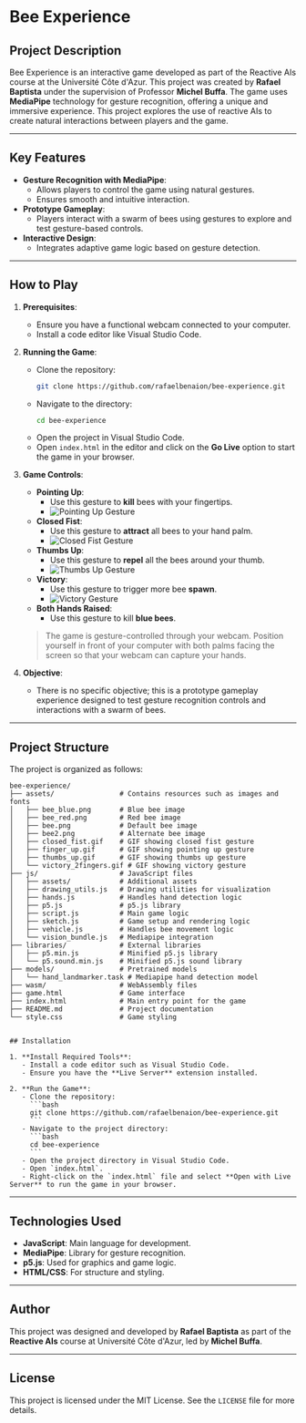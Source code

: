 # Bee Experience

## Project Description

Bee Experience is an interactive game developed as part of the Reactive AIs course at the Université Côte d'Azur. This project was created by **Rafael Baptista** under the supervision of Professor **Michel Buffa**. The game uses **MediaPipe** technology for gesture recognition, offering a unique and immersive experience. This project explores the use of reactive AIs to create natural interactions between players and the game.

---

## Key Features

- **Gesture Recognition with MediaPipe**:
  - Allows players to control the game using natural gestures.
  - Ensures smooth and intuitive interaction.
- **Prototype Gameplay**:
  - Players interact with a swarm of bees using gestures to explore and test gesture-based controls.
- **Interactive Design**:
  - Integrates adaptive game logic based on gesture detection.

---

## How to Play

1. **Prerequisites**:
   - Ensure you have a functional webcam connected to your computer.
   - Install a code editor like Visual Studio Code.

2. **Running the Game**:
   - Clone the repository:
     ```bash
     git clone https://github.com/rafaelbenaion/bee-experience.git
     ```
   - Navigate to the directory:
     ```bash
     cd bee-experience
     ```
   - Open the project in Visual Studio Code.
   - Open `index.html` in the editor and click on the **Go Live** option to start the game in your browser.

3. **Game Controls**:

   - **Pointing Up**:
     - Use this gesture to **kill** bees with your fingertips.
     - ![Pointing Up Gesture](assets/finger_up.gif)
   - **Closed Fist**:
     - Use this gesture to **attract** all bees to your hand palm.
     - ![Closed Fist Gesture](assets/closed_fist.gif)
   - **Thumbs Up**:
     - Use this gesture to **repel** all the bees around your thumb.
     - ![Thumbs Up Gesture](assets/thumbs_up.gif)
   - **Victory**:
     - Use this gesture to trigger more bee **spawn**.
     - ![Victory Gesture](assets/victory_2fingers.gif)
   - **Both Hands Raised**:
     - Use this gesture to kill **blue bees**.

   > The game is gesture-controlled through your webcam. Position yourself in front of your computer with both palms facing the screen so that your webcam can capture your hands.

4. **Objective**:
   - There is no specific objective; this is a prototype gameplay experience designed to test gesture recognition controls and interactions with a swarm of bees.

---

## Project Structure

The project is organized as follows:

```plaintext
bee-experience/
├── assets/                # Contains resources such as images and fonts
│   ├── bee_blue.png       # Blue bee image
│   ├── bee_red.png        # Red bee image
│   ├── bee.png            # Default bee image
│   ├── bee2.png           # Alternate bee image
│   ├── closed_fist.gif    # GIF showing closed fist gesture
│   ├── finger_up.gif      # GIF showing pointing up gesture
│   ├── thumbs_up.gif      # GIF showing thumbs up gesture
│   └── victory_2fingers.gif # GIF showing victory gesture
├── js/                    # JavaScript files
│   ├── assets/            # Additional assets
│   ├── drawing_utils.js   # Drawing utilities for visualization
│   ├── hands.js           # Handles hand detection logic
│   ├── p5.js              # p5.js library
│   ├── script.js          # Main game logic
│   ├── sketch.js          # Game setup and rendering logic
│   ├── vehicle.js         # Handles bee movement logic
│   └── vision_bundle.js   # Mediapipe integration
├── libraries/             # External libraries
│   ├── p5.min.js          # Minified p5.js library
│   └── p5.sound.min.js    # Minified p5.js sound library
├── models/                # Pretrained models
│   └── hand_landmarker.task # Mediapipe hand detection model
├── wasm/                  # WebAssembly files
├── game.html              # Game interface
├── index.html             # Main entry point for the game
├── README.md              # Project documentation
└── style.css              # Game styling


## Installation

1. **Install Required Tools**:
   - Install a code editor such as Visual Studio Code.
   - Ensure you have the **Live Server** extension installed.

2. **Run the Game**:
   - Clone the repository:
     ```bash
     git clone https://github.com/rafaelbenaion/bee-experience.git
     ```
   - Navigate to the project directory:
     ```bash
     cd bee-experience
     ```
   - Open the project directory in Visual Studio Code.
   - Open `index.html`.
   - Right-click on the `index.html` file and select **Open with Live Server** to run the game in your browser.
```

---

## Technologies Used

- **JavaScript**: Main language for development.
- **MediaPipe**: Library for gesture recognition.
- **p5.js**: Used for graphics and game logic.
- **HTML/CSS**: For structure and styling.

---

## Author

This project was designed and developed by **Rafael Baptista** as part of the **Reactive AIs** course at Université Côte d'Azur, led by **Michel Buffa**.

---

## License

This project is licensed under the MIT License. See the `LICENSE` file for more details.